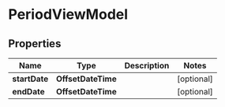 

# PeriodViewModel


## Properties

| Name | Type | Description | Notes |
|------------ | ------------- | ------------- | -------------|
|**startDate** | **OffsetDateTime** |  |  [optional] |
|**endDate** | **OffsetDateTime** |  |  [optional] |



